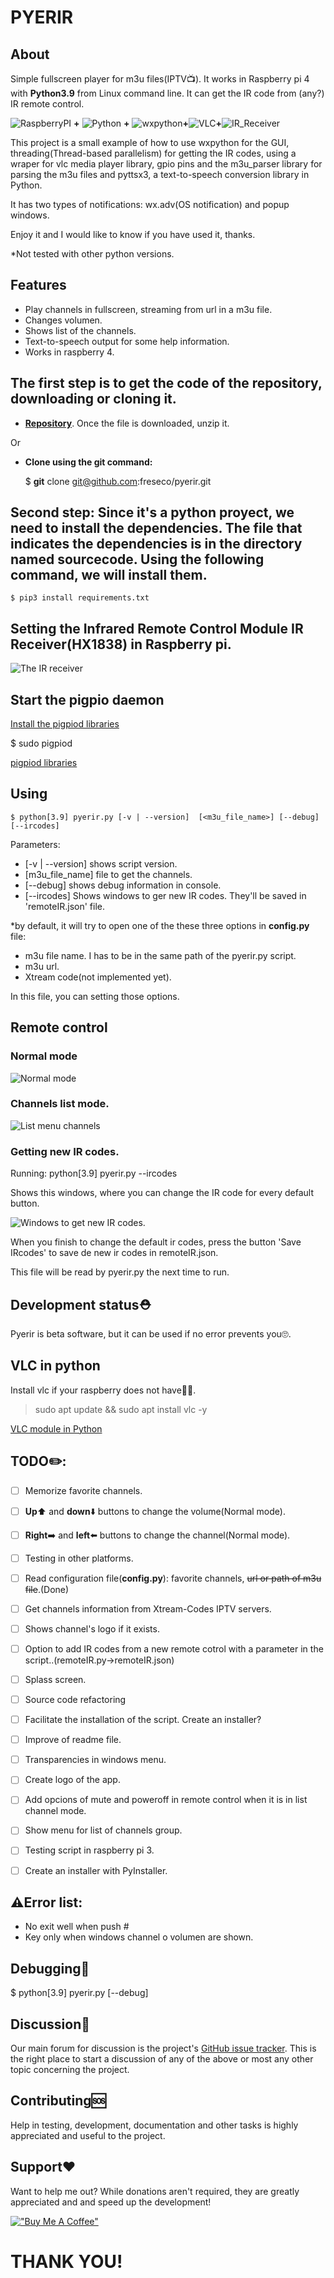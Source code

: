 # PYERIR
## About
Simple fullscreen player for m3u files(IPTV:tv:). It works in Raspberry pi 4 with **Python3.9** from Linux command line. It can get the IR code from (any?) IR remote control.

![RaspberryPI](https://www.raspberrypi.org/pagekit-assets/media/images/4913a547895720ff30c1.svg)         **+**        ![Python](https://www.python.org/static/img/python-logo.png)       **+**   ![wxpython](https://www.wxpython.org/images/header-logo.png)**+**![VLC](https://images.videolan.org/images/VLC-IconSmall.png)**+**![IR_Receiver](/pics/IR_receiver.png)


This project is a small example of how to use wxpython for the GUI, threading(Thread-based parallelism) for getting the IR codes, using a wraper for vlc media player library, gpio pins and the m3u_parser library for parsing the m3u files and pyttsx3, a text-to-speech conversion library in Python.

It has two types of notifications: wx.adv(OS notification) and popup windows.

Enjoy it and I would like to know if you have used it, thanks.


*Not tested with other python versions.

## Features
- Play channels in fullscreen, streaming from url in a m3u file.
- Changes volumen.
- Shows list of the channels.
- Text-to-speech output for some help information.
- Works in raspberry 4.

## The first step is to get the code of the repository, downloading or cloning it.

- [**Repository**](https://github.com/freseco/pyerir/archive/refs/heads/main.zip). Once the file is downloaded, unzip it.

Or

- **Clone using the git command:**

    $ **git** clone git@github.com:freseco/pyerir.git



## Second step: Since it's a python proyect, we need to install the dependencies. The file that indicates the dependencies is in the directory named sourcecode. Using the following command, we will install them.

    $ pip3 install requirements.txt 
    

## Setting the Infrared Remote Control Module IR Receiver(HX1838) in Raspberry pi.

![The IR receiver](/pics/IRreceiver_remoteControl.jpg)

## Start the pigpio daemon

[Install the pigpiod libraries](https://abyz.me.uk/rpi/pigpio/download.html)

$ sudo pigpiod

[pigpiod libraries](https://abyz.me.uk/rpi/pigpio/download.html)


## Using
    $ python[3.9] pyerir.py [-v | --version]  [<m3u_file_name>] [--debug] [--ircodes]

Parameters:
- [-v | --version] shows script version.
- [m3u_file_name] file to get the channels.
- [--debug] shows debug information in console.
- [--ircodes] Shows windows to ger new IR codes. They'll be saved in 'remoteIR.json' file.

*by default, it will try to open one of the these three options in **config.py** file:
- m3u file name. I has to be in the same path of the pyerir.py script.
- m3u url.
- Xtream code(not implemented yet).

In this file, you can setting those options.

## Remote control

### Normal mode
![Normal mode](/pics/remote_control_1.png)

### Channels list mode.
![List menu channels](/pics/remote_control_2.png)

### Getting new IR codes.

Running:
python[3.9] pyerir.py --ircodes

Shows this windows, where you can change the IR code for every default button.

![Windows to get new IR codes.](/pics/winIRcodes.PNG)

When you finish to change the default ir codes, press the button 'Save IRcodes' to save de new ir codes in remoteIR.json.

This file will be read by pyerir.py the next time to run.


## Development status:rescue_worker_helmet:
Pyerir is beta software, but it can be used if no error prevents you:roll_eyes:.

## VLC in python
Install vlc if your raspberry does not have:construction_worker_woman:.

>sudo apt update && sudo apt install vlc -y

[VLC module in Python](https://www.geeksforgeeks.org/vlc-module-in-python-an-introduction/)


## TODO:pencil2::
- [ ] Memorize favorite channels.
- [ ] **Up**:arrow_up: and **down**:arrow_down: buttons to change the volume(Normal mode).
- [ ] **Right**:arrow_right: and **left**:arrow_left: buttons to change the channel(Normal mode).
- [ ] Testing in other platforms.
- [ ] Read configuration file(**config.py**): favorite channels, ~~url or path of m3u file~~.(Done)
- [ ] Get channels information from Xtream-Codes IPTV servers.
- [ ] Shows channel's logo if it exists.
- [ ] Option to add IR codes from a new remote cotrol with a parameter in the script..(remoteIR.py->remoteIR.json)
- [ ] Splass screen.
- [ ] Source code refactoring
- [ ] Facilitate the installation of the script. Create an installer?
- [ ] Improve of readme file.
- [ ] Transparencies in windows menu.
- [ ] Create logo of the app.
- [ ] Add opcions of mute and poweroff in remote control when it is in list channel mode.
- [ ] Show menu for list of channels group.
- [ ] Testing script in raspberry pi 3.
- [ ] Create an installer with PyInstaller.


## :warning:Error list:
- No exit well when push #
- Key only when windows channel o volumen are shown.

## Debugging:construction_worker:

$ python[3.9] pyerir.py [--debug]


## Discussion:speak_no_evil:
Our main forum for discussion is the project's [GitHub issue tracker](https://github.com/freseco/pyerir/issues). This is the right place to start a discussion of any of the above or most any other topic concerning the project.

## Contributing:sos:
Help in testing, development, documentation and other tasks is highly appreciated and useful to the project.

## Support:hearts:
Want to help me out? While donations aren't required, they are greatly appreciated and and speed up the development!

[!["Buy Me A Coffee"](https://www.buymeacoffee.com/assets/img/custom_images/orange_img.png)](buymeacoffee.com/fresecoO)

# THANK YOU!
